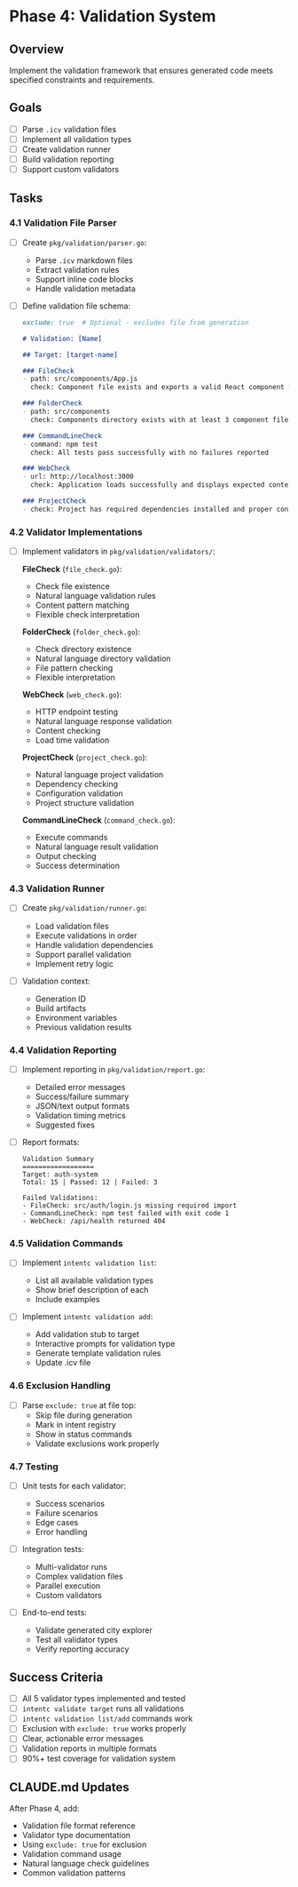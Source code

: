 # Phase 4: Validation System

## Overview
Implement the validation framework that ensures generated code meets specified constraints and requirements.

## Goals
- [ ] Parse `.icv` validation files
- [ ] Implement all validation types
- [ ] Create validation runner
- [ ] Build validation reporting
- [ ] Support custom validators

## Tasks

### 4.1 Validation File Parser
- [ ] Create `pkg/validation/parser.go`:
  - Parse `.icv` markdown files
  - Extract validation rules
  - Support inline code blocks
  - Handle validation metadata

- [ ] Define validation file schema:
  ```markdown
  exclude: true  # Optional - excludes file from generation
  
  # Validation: [Name]
  
  ## Target: [target-name]
  
  ### FileCheck
  - path: src/components/App.js
    check: Component file exists and exports a valid React component with proper imports
  
  ### FolderCheck
  - path: src/components
    check: Components directory exists with at least 3 component files including test files
  
  ### CommandLineCheck
  - command: npm test
    check: All tests pass successfully with no failures reported
  
  ### WebCheck
  - url: http://localhost:3000
    check: Application loads successfully and displays expected content
  
  ### ProjectCheck
  - check: Project has required dependencies installed and proper configuration files
  ```

### 4.2 Validator Implementations
- [ ] Implement validators in `pkg/validation/validators/`:
  
  **FileCheck** (`file_check.go`):
  - Check file existence
  - Natural language validation rules
  - Content pattern matching
  - Flexible check interpretation
  
  **FolderCheck** (`folder_check.go`):
  - Check directory existence
  - Natural language directory validation
  - File pattern checking
  - Flexible interpretation
  
  **WebCheck** (`web_check.go`):
  - HTTP endpoint testing
  - Natural language response validation
  - Content checking
  - Load time validation
  
  **ProjectCheck** (`project_check.go`):
  - Natural language project validation
  - Dependency checking
  - Configuration validation
  - Project structure validation
  
  **CommandLineCheck** (`command_check.go`):
  - Execute commands
  - Natural language result validation
  - Output checking
  - Success determination

### 4.3 Validation Runner
- [ ] Create `pkg/validation/runner.go`:
  - Load validation files
  - Execute validations in order
  - Handle validation dependencies
  - Support parallel validation
  - Implement retry logic

- [ ] Validation context:
  - Generation ID
  - Build artifacts
  - Environment variables
  - Previous validation results

### 4.4 Validation Reporting
- [ ] Implement reporting in `pkg/validation/report.go`:
  - Detailed error messages
  - Success/failure summary
  - JSON/text output formats
  - Validation timing metrics
  - Suggested fixes

- [ ] Report formats:
  ```
  Validation Summary
  ==================
  Target: auth-system
  Total: 15 | Passed: 12 | Failed: 3
  
  Failed Validations:
  - FileCheck: src/auth/login.js missing required import
  - CommandLineCheck: npm test failed with exit code 1
  - WebCheck: /api/health returned 404
  ```

### 4.5 Validation Commands
- [ ] Implement `intentc validation list`:
  - List all available validation types
  - Show brief description of each
  - Include examples

- [ ] Implement `intentc validation add`:
  - Add validation stub to target
  - Interactive prompts for validation type
  - Generate template validation rules
  - Update .icv file

### 4.6 Exclusion Handling
- [ ] Parse `exclude: true` at file top:
  - Skip file during generation
  - Mark in intent registry
  - Show in status commands
  - Validate exclusions work properly

### 4.7 Testing
- [ ] Unit tests for each validator:
  - Success scenarios
  - Failure scenarios
  - Edge cases
  - Error handling

- [ ] Integration tests:
  - Multi-validator runs
  - Complex validation files
  - Parallel execution
  - Custom validators

- [ ] End-to-end tests:
  - Validate generated city explorer
  - Test all validator types
  - Verify reporting accuracy

## Success Criteria
- [ ] All 5 validator types implemented and tested
- [ ] `intentc validate target` runs all validations
- [ ] `intentc validation list/add` commands work
- [ ] Exclusion with `exclude: true` works properly
- [ ] Clear, actionable error messages
- [ ] Validation reports in multiple formats
- [ ] 90%+ test coverage for validation system

## CLAUDE.md Updates
After Phase 4, add:
- Validation file format reference
- Validator type documentation  
- Using `exclude: true` for exclusion
- Validation command usage
- Natural language check guidelines
- Common validation patterns
